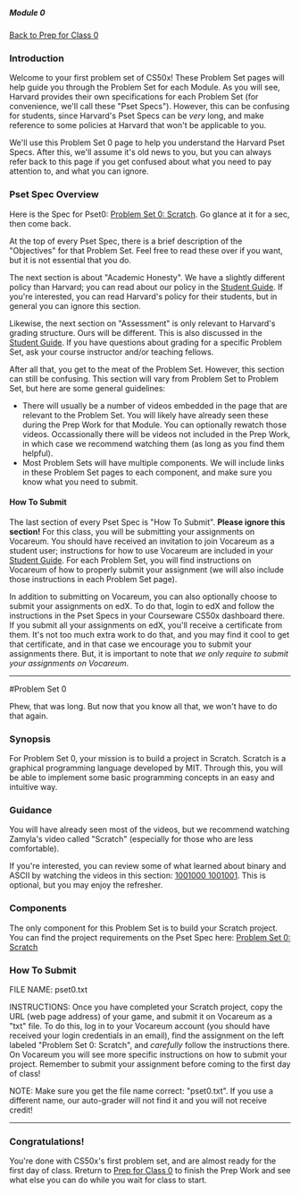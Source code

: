 ##### Module 0
[Back to Prep for Class 0](../class0-prep#scratch)

### Introduction

Welcome to your first problem set of CS50x! These Problem Set pages will help guide you through the Problem Set for each Module. As you will see, Harvard provides their own specifications for each Problem Set (for convenience, we'll call these "Pset Specs"). However, this can be confusing for students, since Harvard's Pset Specs can be _very_ long, and make reference to some policies at Harvard that won't be applicable to you. 

We'll use this Problem Set 0 page to help you understand the Harvard Pset Specs. After this, we'll assume it's old news to you, but you can always refer back to this page if you get confused about what you need to pay attention to, and what you can ignore. 

### Pset Spec Overview

Here is the Spec for Pset0: <a href="http://cdn.cs50.net/2015/fall/psets/0/pset0/pset0.html#itching_to_program" target="_blank">Problem Set 0: Scratch</a>. Go glance at it for a sec, then come back.

At the top of every Pset Spec, there is a brief description of the "Objectives" for that Problem Set. Feel free to read these over if you want, but it is not essential that you do. 

The next section is about "Academic Honesty". We have a slightly different policy than Harvard; you can read about our policy in the <a href="https://docs.google.com/document/d/19HIMxU_RtVV0PcGpuL71KmAoQh-KTgyPGpWWLcmwo58/edit?usp=sharing" target="_blank">Student Guide</a>. If you're interested, you can read Harvard's policy for their students, but in general you can ignore this section.

Likewise, the next section on "Assessment" is only relevant to Harvard's grading structure. Ours will be different. This is also discussed in the <a href="https://docs.google.com/document/d/19HIMxU_RtVV0PcGpuL71KmAoQh-KTgyPGpWWLcmwo58/edit?usp=sharing" target="_blank">Student Guide</a>. If you have questions about grading for a specific Problem Set, ask your course instructor and/or teaching fellows. 

After all that, you get to the meat of the Problem Set. However, this section can still be confusing. This section will vary from Problem Set to Problem Set, but here are some general guidelines:
* There will usually be a number of videos embedded in the page that are relevant to the Problem Set. You will likely have already seen these during the Prep Work for that Module. You can optionally rewatch those videos. Occassionally there will be videos not included in the Prep Work, in which case we recommend watching them (as long as you find them helpful).
* Most Problem Sets will have multiple components. We will include links in these Problem Set pages to each component, and make sure you know what you need to submit.

#### How To Submit
The last section of every Pset Spec is "How To Submit". **Please ignore this section!** For this class, you will be submitting your assignments on Vocareum. You should have received an invitation to join Vocareum as a student user; instructions for how to use Vocareum are included in your <a href="https://docs.google.com/document/d/19HIMxU_RtVV0PcGpuL71KmAoQh-KTgyPGpWWLcmwo58/edit?usp=sharing" target="_blank">Student Guide</a>. For each Problem Set, you will find instructions on Vocareum of how to properly submit your assignment (we will also include those instructions in each Problem Set page). 

In addition to submitting on Vocareum, you can also optionally choose to submit your assignments on edX. To do that, login to edX and follow the instructions in the Pset Specs in your Courseware CS50x dashboard there. If you submit all your assignments on edX, you'll receive a certificate from them. It's not too much extra work to do that, and you may find it cool to get that certificate, and in that case we encourage you to submit your assignments there. But, it is important to note that *we only require to submit your assignments on Vocareum*. 

***

#Problem Set 0

Phew, that was long. But now that you know all that, we won't have to do that again. 

### Synopsis
For Problem Set 0, your mission is to build a project in Scratch. Scratch is a graphical programming language developed by MIT. Through this, you will be able to implement some basic programming concepts in an easy and intuitive way. 

### Guidance
You will have already seen most of the videos, but we recommend watching Zamyla's video called "Scratch" (especially for those who are less comfortable).

If you're interested, you can review some of what learned about binary and ASCII by watching the videos in this section: <a href="http://cdn.cs50.net/2015/fall/psets/0/pset0/pset0.html#1001000_1001001" target="_blank">1001000 1001001</a>. This is optional, but you may enjoy the refresher. 

### Components
The only component for this Problem Set is to build your Scratch project. You can find the project requirements on the Pset Spec here: <a href="http://cdn.cs50.net/2015/fall/psets/0/pset0/pset0.html#itching_to_program" target="_blank">Problem Set 0: Scratch</a>

### How To Submit

FILE NAME: pset0.txt

INSTRUCTIONS: Once you have completed your Scratch project, copy the URL (web page address) of your game, and submit it on Vocareum as a "txt" file. To do this, log in to your Vocareum account (you should have received your login credentials in an email), find the assignment on the left labeled "Problem Set 0: Scratch", and *carefully* follow the instructions there. On Vocareum you will see more specific instructions on how to submit your project. Remember to submit your assignment before coming to the first day of class!

NOTE: Make sure you get the file name correct: "pset0.txt". If you use a different name, our auto-grader will not find it and you will not receive credit!

***

### Congratulations! 
You're done with CS50x's first problem set, and are almost ready for the first day of class. Rreturn to [Prep for Class 0](../class0-prep#scratch) to finish the Prep Work and see what else you can do while you wait for class to start. 
